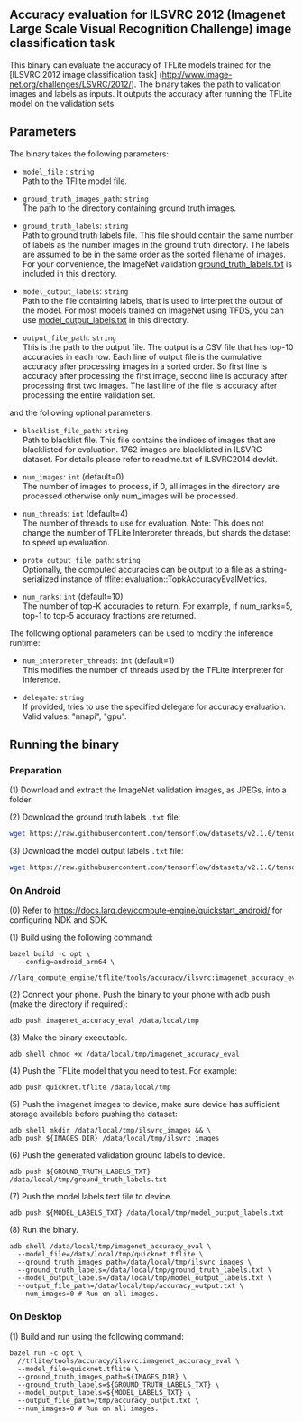 ## Accuracy evaluation for ILSVRC 2012 (Imagenet Large Scale Visual Recognition Challenge) image classification task

This binary can evaluate the accuracy of TFLite models trained for the [ILSVRC 2012 image classification task]
(http://www.image-net.org/challenges/LSVRC/2012/).
The binary takes the path to validation images and labels as inputs. It outputs the accuracy after running the TFLite model on the validation sets.

## Parameters
The binary takes the following parameters:

*   `model_file` : `string` \
    Path to the TFlite model file.

*   `ground_truth_images_path`: `string` \
    The path to the directory containing ground truth images.

*   `ground_truth_labels`: `string` \
    Path to ground truth labels file. This file should contain the same number
    of labels as the number images in the ground truth directory. The labels are
    assumed to be in the same order as the sorted filename of images. For your
    convenience, the ImageNet validation
    [ground_truth_labels.txt](ground_truth_labels.txt) is included in this
    directory.

*   `model_output_labels`: `string` \
    Path to the file containing labels, that is used to interpret the output of
    the model. For most models trained on ImageNet using TFDS, you can use
    [model_output_labels.txt](model_output_labels.txt) in this directory.

*   `output_file_path`: `string` \
    This is the path to the output file. The output is a CSV file that has
    top-10 accuracies in each row. Each line of output file is the cumulative
    accuracy after processing images in a sorted order. So first line is
    accuracy after processing the first image, second line is accuracy after
    processing first two images. The last line of the file is accuracy after
    processing the entire validation set.

and the following optional parameters:

*   `blacklist_file_path`: `string` \
    Path to blacklist file. This file contains the indices of images that are
    blacklisted for evaluation. 1762 images are blacklisted in ILSVRC dataset.
    For details please refer to readme.txt of ILSVRC2014 devkit.

*   `num_images`: `int` (default=0) \
    The number of images to process, if 0, all images in the directory are
    processed otherwise only num_images will be processed.

*   `num_threads`: `int` (default=4) \
    The number of threads to use for evaluation. Note: This does not change the
    number of TFLite Interpreter threads, but shards the dataset to speed up
    evaluation.

*   `proto_output_file_path`: `string` \
    Optionally, the computed accuracies can be output to a file as a
    string-serialized instance of tflite::evaluation::TopkAccuracyEvalMetrics.

*   `num_ranks`: `int` (default=10) \
    The number of top-K accuracies to return. For example, if num_ranks=5, top-1
    to top-5 accuracy fractions are returned.

The following optional parameters can be used to modify the inference runtime:

*   `num_interpreter_threads`: `int` (default=1) \
    This modifies the number of threads used by the TFLite Interpreter for
    inference.

*   `delegate`: `string` \
    If provided, tries to use the specified delegate for accuracy evaluation.
    Valid values: "nnapi", "gpu".

## Running the binary

### Preparation

(1) Download and extract the ImageNet validation images, as JPEGs, into a
    folder.

(2) Download the ground truth labels `.txt` file:

```bash
wget https://raw.githubusercontent.com/tensorflow/datasets/v2.1.0/tensorflow_datasets/image/imagenet2012_validation_labels.txt -O ground_truth_labels.txt
```

(3) Download the model output labels `.txt` file:

```bash
wget https://raw.githubusercontent.com/tensorflow/datasets/v2.1.0/tensorflow_datasets/image/imagenet2012_labels.txt -O model_output_labels.txt
```

### On Android

(0) Refer to https://docs.larq.dev/compute-engine/quickstart_android/ for configuring NDK and SDK.

(1) Build using the following command:

```
bazel build -c opt \
  --config=android_arm64 \
  //larq_compute_engine/tflite/tools/accuracy/ilsvrc:imagenet_accuracy_eval
```

(2) Connect your phone. Push the binary to your phone with adb push
     (make the directory if required):

```
adb push imagenet_accuracy_eval /data/local/tmp
```

(3) Make the binary executable.

```
adb shell chmod +x /data/local/tmp/imagenet_accuracy_eval
```

(4) Push the TFLite model  that you need to test. For example:

```
adb push quicknet.tflite /data/local/tmp
```

(5) Push the imagenet images to device, make sure device has sufficient storage available before pushing the dataset:

```
adb shell mkdir /data/local/tmp/ilsvrc_images && \
adb push ${IMAGES_DIR} /data/local/tmp/ilsvrc_images
```

(6) Push the generated validation ground labels to device.

```
adb push ${GROUND_TRUTH_LABELS_TXT} /data/local/tmp/ground_truth_labels.txt
```

(7) Push the model labels text file to device.

```
adb push ${MODEL_LABELS_TXT} /data/local/tmp/model_output_labels.txt
```

(8) Run the binary.

```
adb shell /data/local/tmp/imagenet_accuracy_eval \
  --model_file=/data/local/tmp/quicknet.tflite \
  --ground_truth_images_path=/data/local/tmp/ilsvrc_images \
  --ground_truth_labels=/data/local/tmp/ground_truth_labels.txt \
  --model_output_labels=/data/local/tmp/model_output_labels.txt \
  --output_file_path=/data/local/tmp/accuracy_output.txt \
  --num_images=0 # Run on all images.
```

###  On Desktop

(1) Build and run using the following command:

```
bazel run -c opt \
  //tflite/tools/accuracy/ilsvrc:imagenet_accuracy_eval \
  --model_file=quicknet.tflite \
  --ground_truth_images_path=${IMAGES_DIR} \
  --ground_truth_labels=${GROUND_TRUTH_LABELS_TXT} \
  --model_output_labels=${MODEL_LABELS_TXT} \
  --output_file_path=/tmp/accuracy_output.txt \
  --num_images=0 # Run on all images.
```
